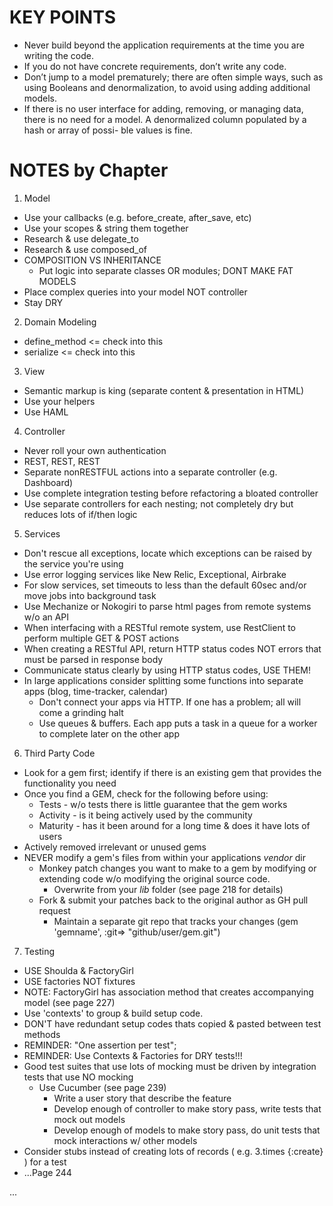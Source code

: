 KEY POINTS
===

- Never build beyond the application requirements at the time you are writing the code.
- If you do not have concrete requirements, don’t write any code.
- Don’t jump to a model prematurely; there are often simple ways, such as using Booleans and denormalization, to avoid using adding additional models.
- If there is no user interface for adding, removing, or managing data, there is no need for a model. A denormalized column populated by a hash or array of possi- ble values is fine.


NOTES by Chapter
===

1. Model
- Use your callbacks (e.g. before_create, after_save, etc)
- Use your scopes & string them together
- Research & use delegate_to
- Research & use composed_of
- COMPOSITION VS INHERITANCE
  - Put logic into separate classes OR modules; DONT MAKE FAT MODELS
- Place complex queries into your model NOT controller
- Stay DRY

2. Domain Modeling
- define_method <= check into this
- serialize <= check into this

3. View
- Semantic markup is king (separate content & presentation in HTML)
- Use your helpers
- Use HAML

4. Controller
- Never roll your own authentication
- REST, REST, REST
- Separate nonRESTFUL actions into a separate controller (e.g. Dashboard)
- Use complete integration testing before refactoring a bloated controller
- Use separate controllers for each nesting; not completely dry but reduces lots of if/then logic

5. Services
- Don't rescue all exceptions, locate which exceptions can be raised by the service you're using
- Use error logging services like New Relic, Exceptional, Airbrake
- For slow services, set timeouts to less than the default 60sec and/or move jobs into background task
- Use Mechanize or Nokogiri to parse html pages from remote systems w/o an API
- When interfacing with a RESTful remote system, use RestClient to perform multiple GET & POST actions
- When creating a RESTful API, return HTTP status codes NOT errors that must be parsed in response body
- Communicate status clearly by using HTTP status codes, USE THEM!
- In large applications consider splitting some functions into separate apps (blog, time-tracker, calendar)
  - Don't connect your apps via HTTP. If one has a problem; all will come a grinding halt
  - Use queues & buffers. Each app puts a task in a queue for a worker to complete later on the other app

6. Third Party Code
- Look for a gem first; identify if there is an existing gem that provides the functionality you need
- Once you find a GEM, check for the following before using:
  - Tests - w/o tests there is little guarantee that the gem works
  - Activity - is it being actively used by the community
  - Maturity - has it been around for a long time & does it have lots of users
- Actively removed irrelevant or unused gems
- NEVER modify a gem's files from within your applications _vendor_ dir
  - Monkey patch changes you want to make to a gem by modifying or extending code w/o modifying the original source code.
    - Overwrite from your _lib_ folder (see page 218 for details)
  - Fork & submit your patches back to the original author as GH pull request
    - Maintain a separate git repo that tracks your changes (gem 'gemname', :git=> "github/user/gem.git")

7. Testing
- USE Shoulda & FactoryGirl
- USE factories NOT fixtures
- NOTE: FactoryGirl has association method that creates accompanying model (see page 227)
- Use 'contexts' to group & build setup code.
- DON'T have redundant setup codes thats copied & pasted between test methods
- REMINDER: "One assertion per test";
- REMINDER: Use Contexts & Factories for DRY tests!!!
- Good test suites that use lots of mocking must be driven by integration tests that use NO mocking
  - Use Cucumber (see page 239)
    - Write a user story that describe the feature
    - Develop enough of controller to make story pass, write tests that mock out models
    - Develop enough of models to make story pass, do unit tests that mock interactions w/ other models
- Consider stubs instead of creating lots of records ( e.g. 3.times {:create} ) for a test
- ...Page 244

...